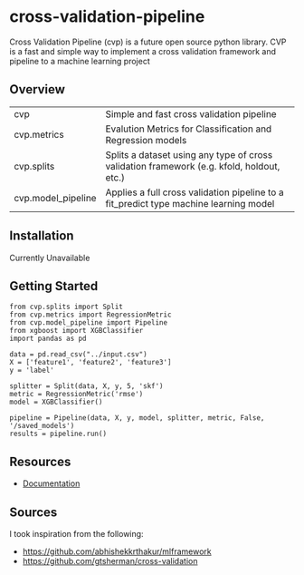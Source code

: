 # cross-validation-pipeline

Cross Validation Pipeline (cvp) is a future open source python library. CVP is a fast and simple way to implement a cross validation framework and pipeline to a machine learning project

## Overview
<table>
  <tr>
    <td>cvp</td>
    <td>Simple and fast cross validation pipeline</td>
  </tr>
  <tr>
    <td>cvp.metrics</td>
    <td>Evalution Metrics for Classification and Regression models</td>
  </tr>
  <tr>
    <td>cvp.splits</td>
    <td>Splits a dataset using any type of cross validation framework (e.g. kfold, holdout, etc.)</td>
  </tr>
  <tr>
    <td>cvp.model_pipeline</td>
    <td>Applies a full cross validation pipeline to a fit_predict type machine learning model</td>
  </tr>
</table>

## Installation

Currently Unavailable

## Getting Started

```
from cvp.splits import Split
from cvp.metrics import RegressionMetric
from cvp.model_pipeline import Pipeline
from xgboost import XGBClassifier
import pandas as pd

data = pd.read_csv("../input.csv")
X = ['feature1', 'feature2', 'feature3']
y = 'label'

splitter = Split(data, X, y, 5, 'skf')
metric = RegressionMetric('rmse')
model = XGBClassifier()

pipeline = Pipeline(data, X, y, model, splitter, metric, False, '/saved_models')
results = pipeline.run()
```

## Resources
- [Documentation](https://github.com/RaviShah1/cross-validation-pipeline/blob/main/README.md)

## Sources

I took inspiration from the following:
- https://github.com/abhishekkrthakur/mlframework
- https://github.com/gtsherman/cross-validation

